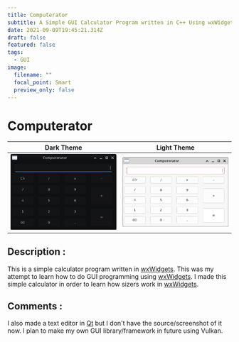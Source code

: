 ```yaml
---
title: Computerator
subtitle: A Simple GUI Calculator Program written in C++ Using wxWidgets Framework
date: 2021-09-09T19:45:21.314Z
draft: false
featured: false
tags:
  - GUI
image:
  filename: ""
  focal_point: Smart
  preview_only: false
---
```

# Computerator
Dark Theme                 |  Light Theme
:-------------------------:|:-------------------------:
![Computerator Dark Theme Image](https://raw.githubusercontent.com/brightprogrammer/Computerator/master/Resources/screenshot.png)  |  ![Computerator Light Theme Image](https://raw.githubusercontent.com/brightprogrammer/Computerator/master/Resources/screenshot_light.png)
## Description :
This is a simple calculator program written in [wxWidgets](https://www.wxwidgets.org/). This was my attempt to learn how to do GUI programming using [wxWidgets](https://www.wxwidgets.org/). I made this simple calculator in order to learn how sizers work in [wxWidgets](https://www.wxwidgets.org/).
## Comments : 
I also made a text editor in [Qt](hhtps://www.qt.io) but I don't have the source/screenshot of it now. I plan to make my own GUI library/framework in future using Vulkan.